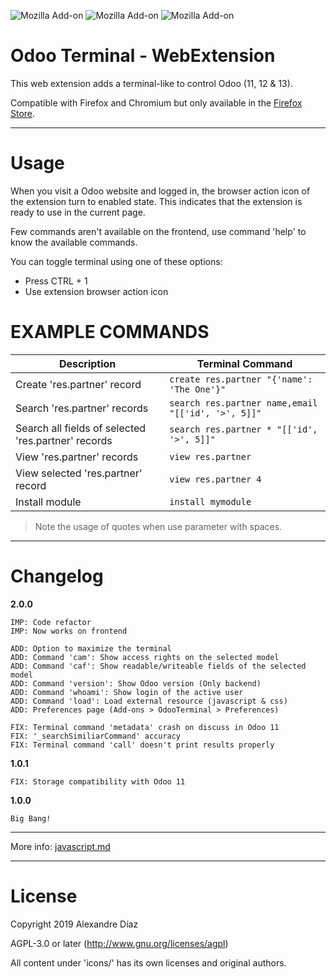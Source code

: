 ![Mozilla Add-on](https://img.shields.io/amo/v/odoo-terminal?style=for-the-badge)  ![Mozilla Add-on](https://img.shields.io/amo/users/odoo-terminal?style=for-the-badge) ![Mozilla Add-on](https://img.shields.io/amo/dw/odoo-terminal?style=for-the-badge)

# Odoo Terminal - WebExtension

This web extension adds a terminal-like to control Odoo (11, 12 & 13).

Compatible with Firefox and Chromium but only available in the [Firefox Store](https://addons.mozilla.org/es/firefox/addon/odoo-terminal/).

---

Usage
=====

When you visit a Odoo website and logged in, the browser action icon of the extension turn to enabled state. This indicates that the extension is ready to use in the current page.

Few commands aren't available on the frontend, use command 'help' to know the available commands.

You can toggle terminal using one of these options:
* Press CTRL + 1
* Use extension browser action icon

EXAMPLE COMMANDS
================

| Description | Terminal Command |
| ----------- | ---------------- |
| Create 'res.partner' record | `create res.partner "{'name': 'The One'}"` |
| Search 'res.partner' records | `search res.partner name,email "[['id', '>', 5]]"` |
| Search all fields of selected 'res.partner' records | `search res.partner * "[['id', '>', 5]]"` |
| View 'res.partner' records | `view res.partner` |
| View selected 'res.partner' record | `view res.partner 4` |
| Install module | `install mymodule` |

> Note the usage of quotes when use parameter with spaces.

---

# Changelog

**2.0.0**
```
IMP: Code refactor
IMP: Now works on frontend

ADD: Option to maximize the terminal
ADD: Command 'cam': Show access rights on the selected model
ADD: Command 'caf': Show readable/writeable fields of the selected model
ADD: Command 'version': Show Odoo version (Only backend)
ADD: Command 'whoami': Show login of the active user
ADD: Command 'load': Load external resource (javascript & css)
ADD: Preferences page (Add-ons > OdooTerminal > Preferences)

FIX: Terminal command 'metadata' crash on discuss in Odoo 11
FIX: '_searchSimiliarCommand' accuracy
FIX: Terminal command 'call' doesn't print results properly
```


**1.0.1**
```
FIX: Storage compatibility with Odoo 11
```

 **1.0.0**
 ```
Big Bang!
```

---

More info: [javascript.md](./docs/javascript.md)

---

# License
Copyright 2019 Alexandre Díaz

AGPL-3.0 or later (http://www.gnu.org/licenses/agpl)

All content under 'icons/' has its own licenses and original authors.
